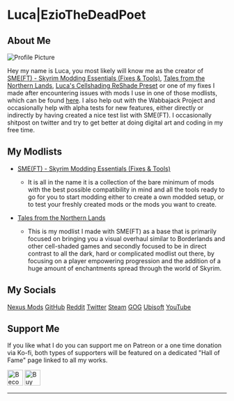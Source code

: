 # Luca|EzioTheDeadPoet

## About Me

![Profile Picture](https://avatars.githubusercontent.com/u/52624146)

Hey my name is Luca, you most likely will know me as the creator of [SME(FT) - Skyrim Modding Essentials (Fixes & Tools)](https://eziothedeadpoet.github.io/SME-FT-/), [Tales from the Northern Lands](https://eziothedeadpoet.github.io/Tales-from-the-Northern-Lands/), [Luca's Cellshading ReShade Preset](https://www.nexusmods.com/skyrimspecialedition/mods/40578) or one of my fixes I made after encountering issues with mods I use in one of those modlists, which can be found [here](https://www.nexusmods.com/users/42051055?tab=user+files). I also help out with the Wabbajack Project and occasionally help with alpha tests for new features, either directly or indirectly by having created a nice test list with SME(FT). I occasionally shitpost on twitter and try to get better at doing digital art and coding in my free time.

## My Modlists

- [SME(FT) - Skyrim Modding Essentials (Fixes & Tools)](https://eziothedeadpoet.github.io/SME-FT-/)
  - It is all in the name it is a collection of the bare minimum of mods with the best possible compatibility in mind and all the tools ready to go for you to start modding either to create a own modded setup, or to test your freshly created mods or the mods you want to create.

- [Tales from the Northern Lands](https://eziothedeadpoet.github.io/Tales-from-the-Northern-Lands/)
  - This is my modlist I made with SME(FT) as a base that is primarily focused on bringing you a visual overhaul similar to Borderlands and other cell-shaded games and secondly focused to be in direct contrast to all the dark, hard or complicated modlist out there, by focusing on a player empowering progression and the addition of a huge amount of enchantments spread through the world of Skyrim.

## My Socials
<!-- markdownlint-disable MD033 -->
<div class="socials">
<a class="buttons" href="https://www.nexusmods.com/users/42051055">Nexus Mods</a>
<a class="buttons" href="https://github.com/EzioTheDeadPoet">GitHub</a>
<a class="buttons" href="https://www.reddit.com/user/EzioTheDeadPoet">Reddit</a>
<a class="buttons" href="https://twitter.com/eziothedeadpoet">Twitter</a>
<a class="buttons" href="https://steamcommunity.com/id/EzioTheDeadPoet/">Steam</a>
<a class="buttons" href="https://www.gog.com/u/EzioTheDeadPoet">GOG</a>
<a class="buttons" href="https://ubisoftconnect.com/en-US/profile/Sw33tChiliSauce">Ubisoft</a>
<a class="buttons" href="https://www.youtube.com/channel/UCJ7aCKDsa8CYbPaghfTcQ9Q">YouTube</a>
</div>

## Support Me

If you like what I do you can support me on Patreon or a one time donation via Ko-fi, both types of supporters will be featured on a dedicated "Hall of Fame" page linked to all my works.

<a href="https://www.patreon.com/bePatron?u=40374890"><img class="ko-fi" height='36' style='border:0px;height:36px;' src='https://media.discordapp.net/attachments/479647610055950336/718697459592986634/Patreon_Button.png' border='0' alt="Become a Patron" /></a>
<a href='https://ko-fi.com/L4L12PVW6' target='_blank'><img class="ko-fi" height='36' style='border:0px;height:36px;' src='https://cdn.ko-fi.com/cdn/kofi1.png?v=2' border='0' alt='Buy Me a Coffee at ko-fi.com' /></a>

<!-- markdownlint-enable MD033 -->

---
